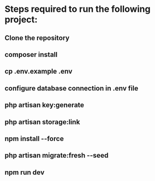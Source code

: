 <h1>Steps required to run the following project:</h1>
<h2>Clone the repository</h2>
<h2>composer install</h2>
<h2>cp .env.example .env</h2>
<h2>configure database connection in .env file</h2>
<h2>php artisan key:generate</h2>
<h2>php artisan storage:link</h2>
<h2>npm install --force</h2>
<h2>php artisan migrate:fresh --seed</h2>
<h2>npm run dev</h2>